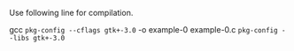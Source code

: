 Use following line for compilation.

gcc `pkg-config --cflags gtk+-3.0` -o example-0 example-0.c `pkg-config --libs gtk+-3.0`
